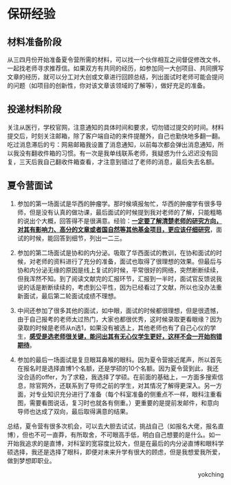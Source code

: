 # 保研经验

## 材料准备阶段

从三四月份开始准备夏令营所需的材料，可以找一个伙伴相互之间督促修改文书，一起找老师寻求推荐信。如果双方有共同的经历，如参加同一大创项目、共同撰写文章的经历，就可以分工对大创或文章进行回顾总结，列出面试时老师可能会提问的问题（如项目的创新性，你对该文章该领域的了解等），做好充足的准备。

## 投递材料阶段

关注从医行，学校官网，注意通知的具体时间和要求，切勿错过提交的时间。材料提交后，时刻关注邮箱，除了客户端自动的来件提醒外，自己也勤快地多翻一翻。吃过消息滞后的亏：网易邮箱我设置了消息通知，以前每次都会弹出消息通知，所以我没有翻收件箱的习惯。有一次是我单线联系老师，我疑惑为什么迟迟没有回复，三天后我自己翻收件箱查看，才注意到错过了老师的消息，最后失去名额。

## 夏令营面试

1. 参加的第一场面试是华西的肿瘤学。那时候填报匆忙，华西的肿瘤学有很多导师，但是没有认真的做功课，最后面试的时候提到我对老师的了解，只能粗略的说出个大概，回答得不是很满意。经验：<u>**一定要了解清楚老师的研究方向，对其有影响力、高分的文章或者国自然等其他基金项目，更应该仔细研究**</u>，面试的时候，能回答到细节，列出一二三。

2. 参加的第二场面试是协和的内分泌。吸取了华西面试的教训，在协和面试的时候，对老师的资料进行了充分的准备，面试也取得了很理想的效果。但最后与协和内分泌无缘的原因是线上复试的时候，平常很好的网络，突然断断续续，但我浑然不知。到了阅读文献完的汇报环节，汇报到一半时，面试官反馈说我说的话是断断续续的，考虑到公平性，因为已经看过了文献，所以也没办法重新面试，最后第二轮面试成绩不理想。

3. 中间还参加了很多其他的面试，如中眼，面试的时候都很理想，但是很遗憾，由于自己报考的老师太过热门，大家也都很优秀，这时候录取更看眼缘？因为录取的时候是老师从n选1，如果没有被选上，其他老师也有了自己心仪的学生，<u>**感受是选老师很关键，能问出其有无心仪学生更好，这样不会一开始抱错期待**</u>。

4. 参加的最后一场面试是复旦眼耳鼻喉的眼科。因为夏令营接近尾声，所以首先在报名时是选择直博1个名额，还是学硕的10个名额。因为夏令营到此，我还没合适的offer，为了求稳，我选择了学硕。在前面的基础上，一方面多搜索信息，除官网外，还联系到了导师之前的学生，对其情况了解得更深入。另一方面，对专业知识充分进行了准备（每个科室准备的侧重点不一样，眼科注重看图，需要看图说话，复习时也就各有侧重。）更重要的是提前发邮件，和意向导师也达成了双向，最后取得满意的结果。

总结，夏令营有很多次机会，可以去大胆去试试，挑战自己（如报名大佬，报名直博），但也不可一直莽，有所取舍，不可眼高手低，明白自己想要的是什么。如一开始我追求的是直博，对科室的宽容度比较大，但是在最后的内分泌直博和眼科学硕选择，我还是选择了眼科，即便对未来升学有很大的顾虑，但是我想爱我所爱，做到梦想即职业。

<p align="right">yokching</p>